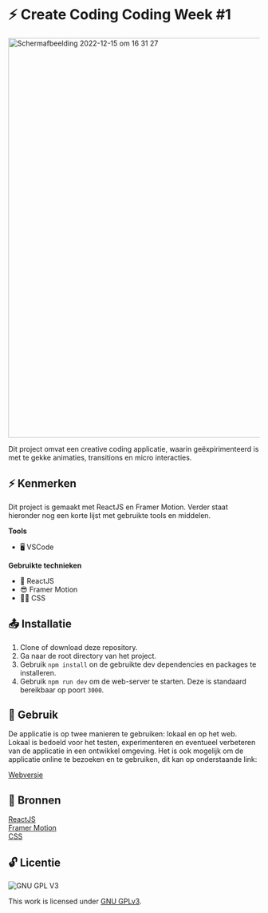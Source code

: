 # ⚡ Create Coding Coding Week #1

<img width="800" alt="Scherm­afbeelding 2022-12-15 om 16 31 27" src="https://user-images.githubusercontent.com/45170095/207901268-6db8112f-dae8-4391-a477-ff224ca7fcb5.png">


Dit project omvat een creative coding applicatie, waarin geëxpirimenteerd is met te gekke animaties, transitions en micro interacties.

## ⚡ Kenmerken

Dit project is gemaakt met ReactJS en Framer Motion. Verder staat hieronder nog een korte lijst met gebruikte tools en middelen.

**Tools**

- 🖥️ VSCode

**Gebruikte technieken**

- 🚀 ReactJS
- 😎 Framer Motion
- 💅🏼 CSS

## 📤 Installatie

1. Clone of download deze repository.
2. Ga naar de root directory van het project.
3. Gebruik `npm install` on de gebruikte dev dependencies en packages te installeren.
4. Gebruik `npm run dev` om de web-server te starten. Deze is standaard bereikbaar op poort `3000`.

## 🔨 Gebruik

De applicatie is op twee manieren te gebruiken: lokaal en op het web. Lokaal is bedoeld voor het testen, experimenteren en eventueel verbeteren van de applicatie in een ontwikkel omgeving. Het is ook mogelijk om de applicatie online te bezoeken en te gebruiken, dit kan op onderstaande link:

[Webversie](https://back-to-static-creative-coding-delta.vercel.app/)

## 📖 Bronnen

[ReactJS](https://reactjs.org/)
<br>
[Framer Motion](https://www.framer.com/)
<br>
[CSS](https://developer.mozilla.org/en-US/docs/Web/CSS)

## 🔓 Licentie

![GNU GPL V3](https://www.gnu.org/graphics/gplv3-127x51.png)

This work is licensed under [GNU GPLv3](./LICENSE).
